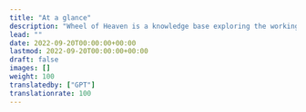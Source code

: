 ```yaml
---
title: "At a glance"
description: "Wheel of Heaven is a knowledge base exploring the working hypothesis that life on Earth was intelligently designed by an extraterrestrial civilization, the so-called Elohim."
lead: ""
date: 2022-09-20T00:00:00+00:00
lastmod: 2022-09-20T00:00:00+00:00
draft: false
images: []
weight: 100
translatedby: ["GPT"]
translationrate: 100
---
```


